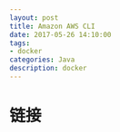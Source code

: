 ```yaml
---
layout: post
title: Amazon AWS CLI
date: 2017-05-26 14:10:00
tags:
- docker
categories: Java
description: docker
---
```




# 链接

